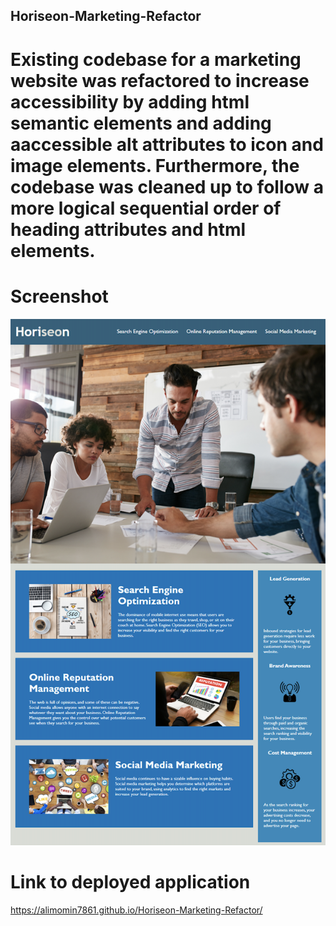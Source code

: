 ## Horiseon-Marketing-Refactor

# Existing codebase for a marketing website was refactored to increase accessibility by adding html semantic elements and adding aaccessible alt attributes to icon and image elements. Furthermore, the codebase was cleaned up to follow a more logical sequential order of heading attributes and html elements. 

# Screenshot 

![](./assets/images/horiseon.png)

# Link to deployed application

https://alimomin7861.github.io/Horiseon-Marketing-Refactor/
